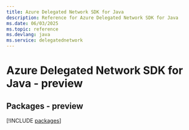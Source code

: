 ```yaml
---
title: Azure Delegated Network SDK for Java
description: Reference for Azure Delegated Network SDK for Java
ms.date: 06/03/2025
ms.topic: reference
ms.devlang: java
ms.service: delegatednetwork
---
```

# Azure Delegated Network SDK for Java - preview
## Packages - preview
[!INCLUDE [packages](delegated-network-index.md)]
